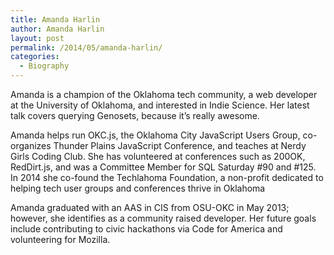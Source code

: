 ```yaml
---
title: Amanda Harlin
author: Amanda Harlin
layout: post
permalink: /2014/05/amanda-harlin/
categories:
  - Biography
---
```

Amanda is a champion of the Oklahoma tech community, a web developer at the University of Oklahoma, and interested in Indie Science. Her latest talk covers querying Genosets, because it&#8217;s really awesome.

Amanda helps run OKC.js, the Oklahoma City JavaScript Users Group, co-organizes Thunder Plains JavaScript Conference, and teaches at Nerdy Girls Coding Club. She has volunteered at conferences such as 200OK, RedDirt.js, and was a Committee Member for SQL Saturday #90 and #125. In 2014 she co-found the Techlahoma Foundation, a non-profit dedicated to helping tech user groups and conferences thrive in Oklahoma

Amanda graduated with an AAS in CIS from OSU-OKC in May 2013; however, she identifies as a community raised developer. Her future goals include contributing to civic hackathons via Code for America and volunteering for Mozilla.